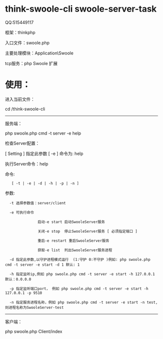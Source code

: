 # think-swoole-cli  swoole-server-task

QQ:515449117

框架：thinkphp 

入口文件：swoole.php

主要处理模块：Application\Swoole

tcp服务：php Swoole 扩展

# 使用：

进入当前文件：

cd /think-swoole-cli

----------------------------------------------------------------------

服务端：

php swoole.php cmd -t server -e help

检查Server配置：

  [ Setting ] 指定此参数 [ -e ] 命令为: help
  
执行Server命令：help

  命令:
  
       [ -t | -e | -d | -h | -p | -n ]		
       
  参数:		
  
      -t 选择参数值：server/client
			
      -e 可执行命令
      
                   启动-e start 启动SwooleServer服务	
	
                   关闭-e stop  停止SwooleServer服务 [ 必须指定端口 ]	
	
                   重启-e restart 重启SwooleServer服务			
	
                   获取-e list  列出SwooleServer服务进程
	
      -d 指定此参数,以守护进程模式运行  (1:守护 0:不守护 )例如: php swoole.php cmd -t server -e start -d 1 默认: 1 
		
      -h 指定监听ip,例如 php swoole.php cmd -t server -e start -h 127.0.0.1 默认：0.0.0.0
		
      -p 指定监听端口port， 例如 php swoole.php cmd -t server -e start -h 127.0.0.1 -p 9510
		
      -n 指定服务进程名称，例如 php swoole.php cmd -t server -e start -n test, 则进程名称为SwooleServer-test	

----------------------------------------------------------------------

客户端：

php swoole.php Client/index



